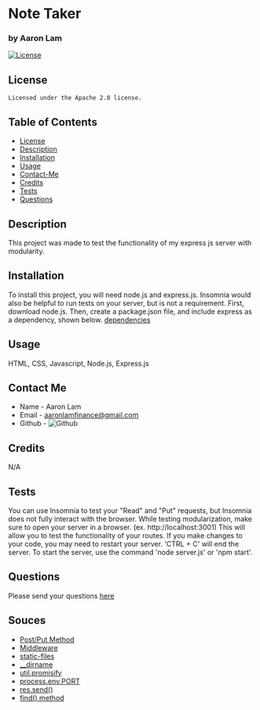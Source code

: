 # Note Taker

### by Aaron Lam

[![License](https://img.shields.io/badge/License-Apache_2.0-blue.svg)](https://opensource.org/licenses/Apache-2.0)

## License

    Licensed under the Apache 2.0 license.

## Table of Contents

-  [License](#license)
-  [Description](#description)
-  [Installation](#instillation)
-  [Usage](#usage)
-  [Contact-Me](#contact-me)
-  [Credits](#credits)
-  [Tests](#tests)
-  [Questions](#questions)

## Description

This project was made to test the functionality of my express js server with modularity.

## Installation

To install this project, you will need node.js and express.js. Insomnia would also be helpful to run tests on your server, but is not a requirement. First, download node.js. Then, create a package.json file, and include express as a dependency, shown below.
[dependencies](./images/dependencies.png)

## Usage

HTML, CSS, Javascript, Node.js, Express.js

## Contact Me

-  Name - Aaron Lam
-  Email - aaronlamfinance@gmail.com
-  Github - ![Github](https://github.com/alam2tg)

## Credits

N/A

## Tests

You can use Insomnia to test your "Read" and "Put" requests, but Insomnia does not fully interact with the browser. While testing modularization, make sure to open your server in a browser. (ex. http://localhost:3001) This will allow you to test the functionality of your routes.
If you make changes to your code, you may need to restart your server. 'CTRL + C' will end the server. To start the server, use the command 'node server.js' or 'npm start'.

## Questions

Please send your questions [here](mailto:aaronlamfinance@gmail.com)

## Souces

-  [Post/Put Method](https://stackoverflow.com/questions/23259168/what-are-express-json-and-express-urlencoded)
-  [Middleware](https://serverjs.io/documentation/#middleware)
-  [static-files](https://expressjs.com/en/starter/static-files.html)
-  [\_\_dirname](https://www.digitalocean.com/community/tutorials/nodejs-how-to-use__dirname#step-2-using-__dirname)
-  [util.promisify](https://www.geeksforgeeks.org/node-js-util-promisify-method/)
-  [process.env.PORT](https://stackoverflow.com/questions/18864677/what-is-process-env-port-in-node-js)
-  [res.send()](https://www.geeksforgeeks.org/express-js-res-send-function/)
-  [find() method](https://developer.mozilla.org/en-US/docs/Web/JavaScript/Reference/Global_Objects/Array/find)
